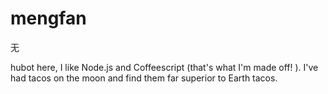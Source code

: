 # mengfan
无

hubot here, I like Node.js and Coffeescript (that's what I'm made off! ).
I've had tacos on the moon and find them far superior to Earth tacos.
